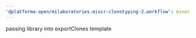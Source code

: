 ```yaml
---
'@platforma-open/milaboratories.mixcr-clonotyping-2.workflow': minor
---
```


passing library into exportClones template

